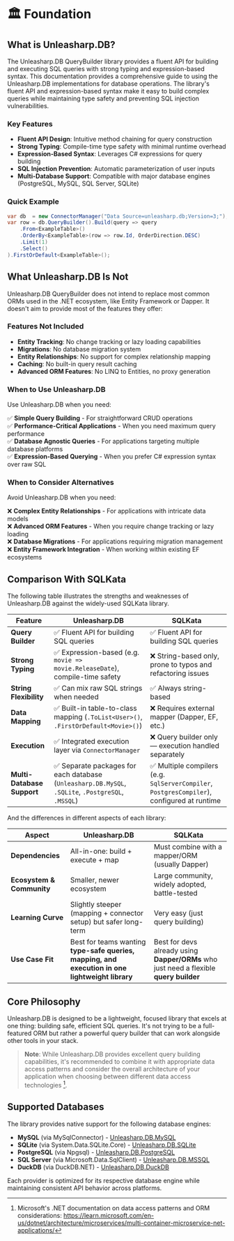 # 🏛️ Foundation

## What is Unleasharp.DB?

The Unleasharp.DB QueryBuilder library provides a fluent API for building and executing SQL queries with strong typing and expression-based syntax. This documentation provides a comprehensive guide to using the Unleasharp.DB implementations for database operations. The library's fluent API and expression-based syntax make it easy to build complex queries while maintaining type safety and preventing SQL injection vulnerabilities.

### Key Features

- **Fluent API Design**: Intuitive method chaining for query construction
- **Strong Typing**: Compile-time type safety with minimal runtime overhead
- **Expression-Based Syntax**: Leverages C# expressions for query building
- **SQL Injection Prevention**: Automatic parameterization of user inputs
- **Multi-Database Support**: Compatible with major database engines (PostgreSQL, MySQL, SQL Server, SQLite)

### Quick Example

```csharp
var db  = new ConnectorManager("Data Source=unleasharp.db;Version=3;");
var row = db.QueryBuilder().Build(query => query
    .From<ExampleTable>()
    .OrderBy<ExampleTable>(row => row.Id, OrderDirection.DESC)
    .Limit(1)
    .Select()
).FirstOrDefault<ExampleTable>();
```

## What Unleasharp.DB Is Not

Unleasharp.DB QueryBuilder does not intend to replace most common ORMs used in the .NET ecosystem, like Entity Framework or Dapper. It doesn't aim to provide most of the features they offer:

### Features Not Included

- **Entity Tracking**: No change tracking or lazy loading capabilities
- **Migrations**: No database migration system
- **Entity Relationships**: No support for complex relationship mapping
- **Caching**: No built-in query result caching
- **Advanced ORM Features**: No LINQ to Entities, no proxy generation

### When to Use Unleasharp.DB

Use Unleasharp.DB when you need:

✅ **Simple Query Building** - For straightforward CRUD operations  
✅ **Performance-Critical Applications** - When you need maximum query performance  
✅ **Database Agnostic Queries** - For applications targeting multiple database platforms  
✅ **Expression-Based Querying** - When you prefer C# expression syntax over raw SQL  

### When to Consider Alternatives

Avoid Unleasharp.DB when you need:

❌ **Complex Entity Relationships** - For applications with intricate data models  
❌ **Advanced ORM Features** - When you require change tracking or lazy loading  
❌ **Database Migrations** - For applications requiring migration management  
❌ **Entity Framework Integration** - When working within existing EF ecosystems  

## Comparison With SQLKata
The following table illustrates the strengths and weaknesses of Unleasharp.DB against the widely-used SQLKata library.


| Feature                    | **Unleasharp.DB**                                                                                   | **SQLKata**                                                                                        |
| -------------------------- | --------------------------------------------------------------------------------------------------  | -------------------------------------------------------------------------------------------------- |
| **Query Builder**          | ✅ Fluent API for building SQL queries                                                              | ✅ Fluent API for building SQL queries                                                              |
| **Strong Typing**          | ✅ Expression-based (e.g. `movie => movie.ReleaseDate`), compile-time safety                        | ❌ String-based only, prone to typos and refactoring issues                                         |
| **String Flexibility**     | ✅ Can mix raw SQL strings when needed                                                              | ✅ Always string-based                                                                              |
| **Data Mapping**           | ✅ Built-in table-to-class mapping (`.ToList<User>()`, `.FirstOrDefault<Movie>()`)                  | ❌ Requires external mapper (Dapper, EF, etc.)                                                      |
| **Execution**              | ✅ Integrated execution layer via `ConnectorManager`                                                | ❌ Query builder only — execution handled separately                                                |
| **Multi-Database Support** | ✅ Separate packages for each database (`Unleasharp.DB.MySQL`, `.SQLite`, `.PostgreSQL`, `.MSSQL`)  | ✅ Multiple compilers (e.g. `SqlServerCompiler`, `PostgresCompiler`), configured at runtime         |

And the differences in different aspects of each library:

| Aspect                     | **Unleasharp.DB**                                                                                   | **SQLKata**                                                                                        |
| -------------------------- | --------------------------------------------------------------------------------------------------  | -------------------------------------------------------------------------------------------------- |
| **Dependencies**           | All-in-one: build + execute + map                                                                   | Must combine with a mapper/ORM (usually Dapper)                                                      |
| **Ecosystem & Community**  | Smaller, newer ecosystem                                                                            | Large community, widely adopted, battle-tested                                                       |
| **Learning Curve**         | Slightly steeper (mapping + connector setup) but safer long-term                                    | Very easy (just query building)                                                                      |
| **Use Case Fit**           | Best for teams wanting **type-safe queries, mapping, and execution in one lightweight library**     | Best for devs already using **Dapper/ORMs** who just need a flexible **query builder**               |


## Core Philosophy

Unleasharp.DB is designed to be a lightweight, focused library that excels at one thing: building safe, efficient SQL queries. It's not trying to be a full-featured ORM but rather a powerful query builder that can work alongside other tools in your stack.

> **Note**: While Unleasharp.DB provides excellent query building capabilities, it's recommended to combine it with appropriate data access patterns and consider the overall architecture of your application when choosing between different data access technologies [^1].

[^1]: Microsoft's .NET documentation on data access patterns and ORM considerations: https://learn.microsoft.com/en-us/dotnet/architecture/microservices/multi-container-microservice-net-applications/

## Supported Databases

The library provides native support for the following database engines:

- **MySQL** (via MySqlConnector) - [Unleasharp.DB.MySQL](https://github.com/TraberSoftware/Unleasharp.DB.MySQL)
- **SQLite** (via System.Data.SQLite.Core) - [Unleasharp.DB.SQLite](https://github.com/TraberSoftware/Unleasharp.DB.SQLite)
- **PostgreSQL** (via Npgsql) - [Unleasharp.DB.PostgreSQL](https://github.com/TraberSoftware/Unleasharp.DB.PostgreSQL)
- **SQL Server** (via Microsoft.Data.SqlClient) - [Unleasharp.DB.MSSQL](https://github.com/TraberSoftware/Unleasharp.DB.MSSQL)
- **DuckDB** (via DuckDB.NET) - [Unleasharp.DB.DuckDB](https://github.com/TraberSoftware/Unleasharp.DB.DuckDB)

Each provider is optimized for its respective database engine while maintaining consistent API behavior across platforms.